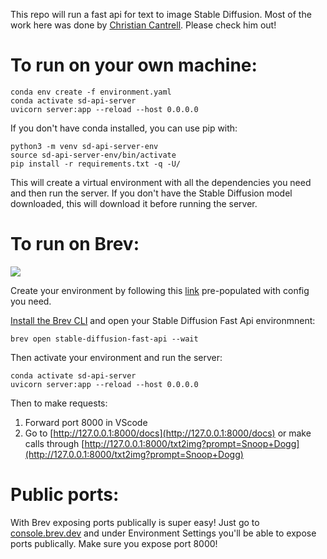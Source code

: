 This repo will run a fast api for text to image Stable Diffusion. Most of the work here was done by [Christian Cantrell](https://github.com/cantrell). Please check him out!

# To run on your own machine:

```
conda env create -f environment.yaml
conda activate sd-api-server
uvicorn server:app --reload --host 0.0.0.0
```

If you don't have conda installed, you can use pip with:

```
python3 -m venv sd-api-server-env
source sd-api-server-env/bin/activate
pip install -r requirements.txt -q -U/
```

This will create a virtual environment with all the dependencies you need and then run the server. If you don't have the Stable Diffusion model downloaded, this will download it before running the server.

# To run on Brev:
[![](https://uohmivykqgnnbiouffke.supabase.co/storage/v1/object/public/landingpage/pill-border-lg.png)](https://console.brev.dev/environment/new?repo=https://github.com/brevdev/Stable-Diffusion-Fast-Api.git&instance=g5.xlarge&diskStorage=60)


Create your environment by following this [link](https://console.brev.dev/environment/new?repo=https://github.com/brevdev/Stable-Diffusion-Fast-Api.git&instance=g5.xlarge&diskStorage=60) pre-populated with config you need.

[Install the Brev CLI](https://brev.dev/docs/how-to/install-cli) and open your Stable Diffusion Fast Api environmnent:
```
brev open stable-diffusion-fast-api --wait
```
Then activate your environment and run the server:
```
conda activate sd-api-server
uvicorn server:app --reload --host 0.0.0.0
```

Then to make requests:

1. Forward port 8000 in VScode
2. Go to [http://127.0.0.1:8000/docs](http://127.0.0.1:8000/docs) or make calls through [http://127.0.0.1:8000/txt2img?prompt=Snoop+Dogg](http://127.0.0.1:8000/txt2img?prompt=Snoop+Dogg)

# Public ports:
With Brev exposing ports publically is super easy! 
Just go to [console.brev.dev](https://console.brev.dev/) and under Environment Settings you'll be able to expose ports publically. Make sure you expose port 8000!

